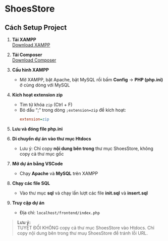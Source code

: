 # ShoesStore

## Cách Setup Project

1. **Tải XAMPP**  
   [Download XAMPP](https://www.apachefriends.org/download.html)

2. **Tải Composer**  
   [Download Composer](https://getcomposer.org/)

3. **Cấu hình XAMPP**  
   - Mở XAMPP, bật Apache, bật MySQL rồi bấm **Config** → **PHP (php.ini)** ở cùng dòng với MySQL

4. **Kích hoạt extension zip**  
   - Tìm từ khóa `zip` (Ctrl + F)  
   - Bỏ dấu “;” trong dòng `;extension=zip` để kích hoạt:
     ```ini
     extension=zip
     ```

5. **Lưu và đóng file php.ini**

6. **Di chuyển dự án vào thư mục Htdocs**  
   - Lưu ý: Chỉ copy **nội dung bên trong** thư mục ShoesStore, không copy cả thư mục gốc

7. **Mở dự án bằng VSCode**  
   - Chạy **Apache** và **MySQL** trên XAMPP

8. **Chạy các file SQL**  
   - Vào thư mục **sql** và chạy lần lượt các file **init.sql** và **insert.sql**

9. **Truy cập dự án**  
   - Địa chỉ: `localhost/frontend/index.php`

> **Lưu ý:**  
> TUYỆT ĐỐI KHÔNG copy cả thư mục ShoesStore vào Htdocs. Chỉ copy nội dung bên trong thư muụ ShoesStore để tránh lỗi URL.